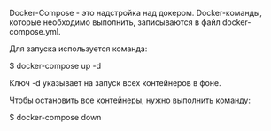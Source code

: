 Docker-Compose - это надстройка над докером. Docker-команды, которые необходимо выполнить, записываются в файл docker-compose.yml.

Для запуска используется команда:

$ docker-compose up -d

Ключ -d указывает на запуск всех контейнеров в фоне.

Чтобы остановить все контейнеры, нужно выполнить команду:

$ docker-compose down
